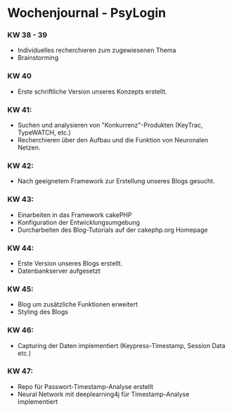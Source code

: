 # Wochenjournal - PsyLogin

### KW 38 - 39
- Individuelles recherchieren zum zugewiesenen Thema
- Brainstorming 

### KW 40
- Erste schriftliche Version unseres Konzepts erstellt.

### KW 41:
- Suchen und analysieren von "Konkurrenz"-Produkten (KeyTrac, TypeWATCH, etc.)
- Recherchieren über den Aufbau und die Funktion von Neuronalen Netzen.

### KW 42:
- Nach geeignetem Framework zur Erstellung unseres Blogs gesucht. 

### KW 43:
- Einarbeiten in das Framework cakePHP
- Konfiguration der Entwicklungsumgebung
- Durcharbeiten des Blog-Tutorials auf der cakephp.org Homepage

### KW 44:
- Erste Version unseres Blogs erstellt.
- Datenbankserver aufgesetzt 

### KW 45:
- Blog um zusätzliche Funktionen erweitert 
- Styling des Blogs

### KW 46:
- Capturing der Daten implementiert (Keypress-Timestamp, Session Data etc.)

### KW 47:
- Repo für Passwort-Timestamp-Analyse erstellt
- Neural Network mit deeplearning4j für Timestamp-Analyse implementiert



